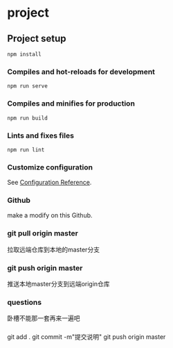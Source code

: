 # project

## Project setup
```
npm install
```

### Compiles and hot-reloads for development
```
npm run serve
```

### Compiles and minifies for production
```
npm run build
```

### Lints and fixes files
```
npm run lint
```

### Customize configuration
See [Configuration Reference](https://cli.vuejs.org/config/).

### Github
make a modify on this Github.

### git pull origin master
拉取远端仓库到本地的master分支

### git push origin master
推送本地master分支到远端origin仓库

### questions
卧槽不能那一套再来一遍吧

###
git add .
git commit -m"提交说明"
git push origin master
